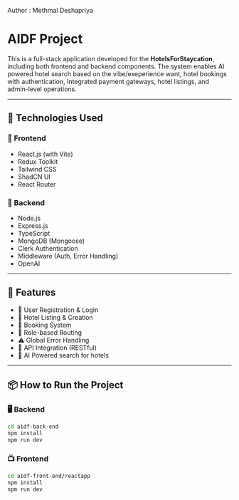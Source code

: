 Author : Methmal Deshapriya

# AIDF Project

This is a full-stack application developed for the **HotelsForStaycation**, including both frontend and backend components. The system enables AI powered hotel search based on the vibe/exeperience want, hotel bookings with authentication, Integrated payment gateways, hotel listings, and admin-level operations.

---

## 🚀 Technologies Used

### 🔹 Frontend

- React.js (with Vite)
- Redux Toolkit
- Tailwind CSS
- ShadCN UI
- React Router

### 🔹 Backend

- Node.js
- Express.js
- TypeScript
- MongoDB (Mongoose)
- Clerk Authentication
- Middleware (Auth, Error Handling)
- OpenAI

---

## 🧪 Features

- 🔐 User Registration & Login
- 🏨 Hotel Listing & Creation
- 📅 Booking System
- 🧭 Role-based Routing
- ⚠️ Global Error Handling
- 🔁 API Integration (RESTful)
- 🛜 AI Powered search for hotels

---

## 📦 How to Run the Project

### 🖥️ Backend

```bash
cd aidf-back-end
npm install
npm run dev
```

### 📺 Frontend

```bash
cd aidf-front-end/reactapp
npm install
npm run dev
```
